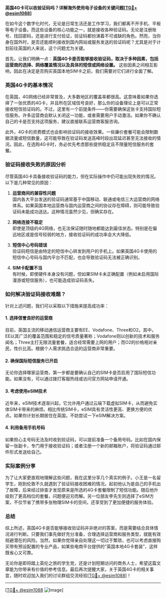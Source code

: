 **英国4G卡可以收验证码吗？详解海外使用电子设备的关键问题[[TG💪+ @esim1088](https://t.me/s/esim1088)]**

在如今这个数字化时代，无论是日常生活还是工作学习，我们都离不开手机、平板等电子设备。而这些设备的核心功能之一，就是接收各种验证码。无论是注册账号、找回密码，还是进行支付验证，验证码都扮演着不可或缺的角色。然而，当你身在国外时，是否还能顺利接收到国内网站或服务发送的验证码呢？尤其是对于计划前往英国的人来说，这个问题尤为关键。

首先，让我们明确一点：**英国4G卡是否能够接收验证码，取决于多种因素，包括运营商的选择、网络覆盖情况以及具体的短信或网络设置。** 这些因素之间相互影响，因此在决定是否购买英国本地SIM卡之前，我们需要对它们进行全面了解。

### 英国4G卡的基本情况

在英国，4G网络已经非常普及，大多数地区的覆盖率都很高。这意味着如果你选择了一张优质的4G卡，并且所在区域信号良好，那么你的设备理论上是可以正常接收短信验证码的。不过，这里有一个前提条件——你需要确保这张卡支持国际短信服务。许多运营商会默认关闭这一功能，或者需要用户手动激活。如果你不确认自己的卡是否支持这项服务，建议直接联系运营商客服咨询。

此外，4G卡的资费模式也会影响验证码的接收效果。一些廉价套餐可能会限制数据流量或短信数量，这可能导致在验证码发送高峰时段出现延迟甚至无法接收的情况。因此，在选购4G卡时，务必优先考虑那些提供稳定且不限量短信服务的套餐。

### 验证码接收失败的原因分析

尽管英国4G卡具备接收验证码的能力，但在实际操作中仍可能出现失败的情况。以下是几种常见的原因：

1. **运营商间的兼容性问题**  
   国内各大平台发送的验证码通常基于中国移动、联通或电信三大运营商的网络体系。如果英国本地运营商与国内运营商之间的协议存在障碍，则可能导致验证码未能成功送达。这种情况虽然少见，但确实存在。

2. **网络连接不稳定**  
   即使是顶级的4G网络，也无法保证随时随地都能达到最佳状态。特别是在偏远地区或是信号较弱的地方，接收验证码的成功率会大大降低。

3. **短信中心号码错误**  
   验证码短信是由特定的短信中心转发到用户的手机上。如果英国4G卡使用的短信中心号码与国内平台不匹配，也会导致验证码无法被正确识别。

4. **SIM卡配置不当**  
   有时候，即使硬件本身没有问题，但如果SIM卡未正确配置（例如未启用国际漫游或短信服务），也可能造成验证码丢失。

### 如何解决验证码接收难题？

针对上述问题，我们可以采取以下措施来提高成功率：

#### 1. 选择信誉良好的运营商
目前，英国主流的移动通信运营商主要有EE、Vodafone、Three和O2。其中，EE以其广泛的覆盖范围和稳定的信号质量著称；Vodafone则以创新的技术和服务闻名；Three主打无限流量套餐，适合经常需要上网的用户；而O2的价格相对亲民，性价比高。根据个人需求挑选合适的运营商非常重要。

#### 2. 确保国际短信服务已开启
无论你选择哪家运营商，第一步都是要确认自己的SIM卡是否启用了国际短信功能。如果没有，可以通过拨打客服热线或访问官方网站申请开通。

#### 3. 考虑使用eSIM技术
近年来，eSIM技术逐渐兴起，它允许用户通过云端下载虚拟SIM卡，从而避免实体SIM卡带来的麻烦。相比传统SIM卡，eSIM具有灵活性更高、更换方便的优点。如果你计划长期居住在英国，不妨尝试一下eSIM解决方案。

#### 4. 利用备用手机号码
如果担心主号码无法及时收到验证码，可以提前准备一个备用号码。比如在国内保留一张副卡，专门用于接收验证码；或者注册一个新的邮箱账户，将验证码通过邮件形式发送给自己。

### 实际案例分享

为了让大家更直观地理解这些问题，我在这里分享几个真实的例子。小王是一名留学生，刚到伦敦不久就遇到了验证码接收困难的情况。起初他认为是自己的手机出了故障，后来经过排查才发现原来是所选的4G卡套餐限制了短信功能。随后他升级到了更高档位的套餐，问题便迎刃而解。另一位朋友李先生则选择了eSIM方案，不仅节省了携带多张物理SIM卡的空间，还享受到了更加便捷的服务体验。

### 总结

综上所述，英国4G卡是否能够接收验证码并非绝对的答案，而是需要结合具体情况进行判断。只要我们事先做好充分准备，合理选择运营商和服务类型，就能有效规避潜在的风险。当然，如果你觉得亲自处理这一切过于繁琐，也可以考虑直接购买带有预设配置的专业产品，如某些电商平台提供的“英国本地4G卡套装”，这样既省心又可靠。

无论你是即将踏上英伦之旅的学生党，还是计划短期访问的商务人士，希望这篇文章能为你带来有价值的参考信息。最后再次提醒大家，关于英国4G卡的相关事宜，随时欢迎加入我们的讨论群组交流经验[[TG💪+ @esim1088](https://t.me/s/esim1088)]！

---

[[TG💪+ @esim1088](https://t.me/s/esim1088) ![Image](https://i.postimg.cc/4NQfJmqS/Snipaste-2025-05-13-00-14-12.png)]